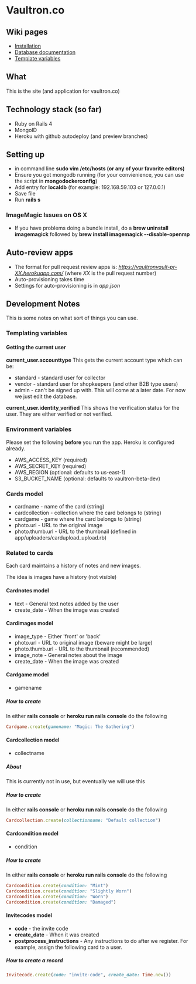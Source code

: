 # Vaultron.co
## Wiki pages
* [Installation](https://github.com/nolim1t/swhk16-alpha/wiki/Installation)
* [Database documentation](https://github.com/nolim1t/swhk16-alpha/wiki/Database-Model)
* [Template variables](https://github.com/nolim1t/swhk16-alpha/wiki/Variables-for-creating-certain-pages)

## What
This is the site (and application for vaultron.co)

## Technology stack (so far)
* Ruby on Rails 4
* MongoID
* Heroku with github autodeploy (and preview branches)

## Setting up
* in command line **sudo vim /etc/hosts (or any of your favorite editors)**
* Ensure you got mongodb running (for your convienience, you can use the script in **mongodockerconfig**)
* Add entry for **localdb** (for example: 192.168.59.103 or 127.0.0.1)
* Save file
* Run **rails s**

### ImageMagic Issues on OS X
* If you have problems doing a bundle install, do a **brew uninstall imagemagick** followed by **brew install imagemagick --disable-openmp**

## Auto-review apps
* The format for pull request review apps is: *https://vaultronvault-pr-XX.herokuapp.com/* (where *XX* is the pull request number)
* Auto-provisioning takes time
* Settings for auto-provisioning is in *app.json*

## Development Notes
This is some notes on what sort of things you can use.

### Templating variables
#### Getting the current user
**current_user.accounttype**
This gets the current account type which can be:
* standard - standard user for collector
* vendor - standard user for shopkeepers (and other B2B type users)
* admin - can't be signed up with. This will come at a later date. For now we just edit the database.

**current_user.identity_verified**
This shows the verification status for the user. They are either verified or not verified.

### Environment variables
Please set the following **before** you run the app. Heroku is configured already.

* AWS_ACCESS_KEY (required)
* AWS_SECRET_KEY (required)
* AWS_REGION (optional: defaults to us-east-1)
* S3_BUCKET_NAME (optional: defaults to vaultron-beta-dev)

### Cards model
* cardname - name of the card (string)
* cardcollection - collection where the card belongs to (string)
* cardgame - game where the card belongs to (string)
* photo.url - URL to the original image
* photo.thumb.url - URL to the thumbnail (defined in app/uploaders/cardupload_upload.rb)

### Related to cards
Each card maintains a history of notes and new images.

The idea is images have a history (not visible)

#### Cardnotes model
* text -  General text notes added by the user
* create_date - When the image was created

#### Cardimages model
* image_type - Either 'front' or 'back'
* photo.url - URL to original image (beware might be large)
* photo.thumb.url - URL to the thumbnail (recommended)
* image_note -  General notes about the image
* create_date - When the image was created

#### Cardgame model
* gamename

##### How to create
In either **rails console** or **heroku run rails console** do the following
```ruby
Cardgame.create(gamename: "Magic: The Gathering")
```

#### Cardcollection model
* collectname
##### About
This is currently not in use, but eventually we will use this

##### How to create
In either **rails console** or **heroku run rails console** do the following
```ruby
Cardcollection.create(collectionname: "Default collection")
```


#### Cardcondition model
* condition

##### How to create
In either **rails console** or **heroku run rails console** do the following
```ruby
Cardcondition.create(condition: "Mint")
Cardcondition.create(condition: "Slightly Worn")
Cardcondition.create(condition: "Worn")
Cardcondition.create(condition: "Damaged")
```

#### Invitecodes model
* **code** - the invite code
* **create_date** - When it was created
* **postprocess_instructions** - Any instructions to do after we register. For example, assign the following card to a user.

##### How to create a record
```ruby
Invitecode.create(code: "invite-code", create_date: Time.new())
```
